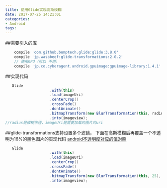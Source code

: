 ```yaml
---
title: 使用Glide实现高斯模糊
date: 2017-07-25 14:21:01
categories:
- Android
tags: 
---
```

##需要引入的库
```groovy
    compile 'com.github.bumptech.glide:glide:3.8.0'
    compile 'jp.wasabeef:glide-transformations:2.0.2'
    // 使用GPU（可以 不用）
    compile 'jp.co.cyberagent.android.gpuimage:gpuimage-library:1.4.1'
```

##实现代码
```java
   Glide
                    .with(this)
                    .load(imageUri)
                    .centerCrop()
                    .crossFade()
                    .dontAnimate()
                    .bitmapTransform(new BlurTransformation(this, radius))
                    .into(imageview);
//radius是模糊半径，imageUri是需要加载的图片的uri
```

##glide-transformations支持设置多个滤镜， 下面在高斯模糊后再覆盖一个不透明为16%的黑色图片的实现代码
[android不透明度对应的值对照](2017-07-25-android不透明度对应的值.md)
```java
   Glide
                    .with(this)
                    .load(imageUri)
                    .centerCrop()
                    .crossFade()
                    .dontAnimate()
                    .bitmapTransform(new BlurTransformation(this, 25), new ColorFilterTransformation(this, 0x29000000))
                    .into(imageview);
```